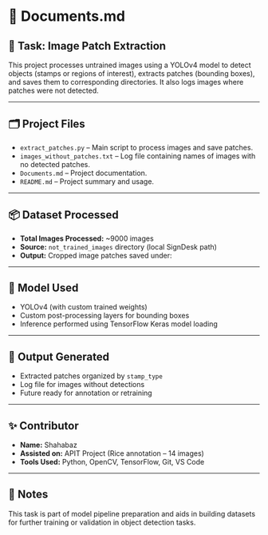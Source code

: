 # 📄 Documents.md

## 🔧 Task: Image Patch Extraction

This project processes untrained images using a YOLOv4 model to detect objects (stamps or regions of interest), extracts patches (bounding boxes), and saves them to corresponding directories. It also logs images where patches were not detected.

---

## 🗂️ Project Files

- `extract_patches.py` – Main script to process images and save patches.
- `images_without_patches.txt` – Log file containing names of images with no detected patches.
- `Documents.md` – Project documentation.
- `README.md` – Project summary and usage.

---

## 📦 Dataset Processed

- **Total Images Processed:** ~9000 images
- **Source:** `not_trained_images` directory (local SignDesk path)
- **Output:** Cropped image patches saved under:


---

## 🧠 Model Used

- YOLOv4 (with custom trained weights)
- Custom post-processing layers for bounding boxes
- Inference performed using TensorFlow Keras model loading

---

## 📝 Output Generated

- Extracted patches organized by `stamp_type`
- Log file for images without detections
- Future ready for annotation or retraining

---

## ✨ Contributor

- **Name:** Shahabaz
- **Assisted on:** APIT Project (Rice annotation – 14 images)
- **Tools Used:** Python, OpenCV, TensorFlow, Git, VS Code

---

## 📌 Notes

This task is part of model pipeline preparation and aids in building datasets for further training or validation in object detection tasks.

